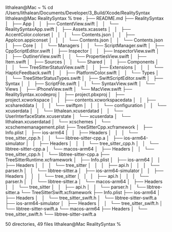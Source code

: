 lithalean@Mac ~ % cd /Users/lithalean/Documents/Developer/3_Build/Xcode/RealitySyntax
lithalean@Mac RealitySyntax % tree
.
├── README.md
├── RealitySyntax
│   ├── App
│   │   ├── ContentView.swift
│   │   └── RealitySyntaxApp.swift
│   ├── Assets.xcassets
│   │   ├── AccentColor.colorset
│   │   │   └── Contents.json
│   │   ├── AppIcon.appiconset
│   │   │   └── Contents.json
│   │   └── Contents.json
│   ├── Core
│   │   └── Managers
│   │       └── ScriptManager.swift
│   ├── CppScriptEditor.swift
│   ├── Inspector
│   │   ├── InspectorView.swift
│   │   ├── OutlinerView.swift
│   │   └── PropertiesView.swift
│   ├── Item.swift
│   ├── Sources
│   │   └── Shared
│   │       ├── Components
│   │       │   └── TreeSitterStatusView.swift
│   │       ├── Extensions
│   │       │   └── HapticFeedback.swift
│   │       ├── PlatformColor.swift
│   │       └── Types
│   │           └── TreeSitterStatusTypes.swift
│   ├── SwiftScriptEditor.swift
│   ├── Syntax
│   │   ├── ScriptFile.swift
│   │   └── SyntaxView.swift
│   └── Views
│       ├── iPhoneView.swift
│       └── MacView.swift
├── RealitySyntax.xcodeproj
│   ├── project.pbxproj
│   ├── project.xcworkspace
│   │   ├── contents.xcworkspacedata
│   │   ├── xcshareddata
│   │   │   └── swiftpm
│   │   │       └── configuration
│   │   └── xcuserdata
│   │       └── lithalean.xcuserdatad
│   │           └── UserInterfaceState.xcuserstate
│   └── xcuserdata
│       └── lithalean.xcuserdatad
│           └── xcschemes
│               └── xcschememanagement.plist
├── TreeSitterCpp.xcframework
│   ├── Info.plist
│   ├── ios-arm64
│   │   ├── Headers
│   │   │   └── tree_sitter_cpp.h
│   │   └── libtree-sitter-cpp.a
│   ├── ios-arm64-simulator
│   │   ├── Headers
│   │   │   └── tree_sitter_cpp.h
│   │   └── libtree-sitter-cpp.a
│   └── macos-arm64
│       ├── Headers
│       │   └── tree_sitter_cpp.h
│       └── libtree-sitter-cpp.a
├── TreeSitterRuntime.xcframework
│   ├── Info.plist
│   ├── ios-arm64
│   │   ├── Headers
│   │   │   └── tree_sitter
│   │   │       ├── api.h
│   │   │       └── parser.h
│   │   └── libtree-sitter.a
│   ├── ios-arm64-simulator
│   │   ├── Headers
│   │   │   └── tree_sitter
│   │   │       ├── api.h
│   │   │       └── parser.h
│   │   └── libtree-sitter.a
│   └── macos-arm64
│       ├── Headers
│       │   └── tree_sitter
│       │       ├── api.h
│       │       └── parser.h
│       └── libtree-sitter.a
└── TreeSitterSwift.xcframework
    ├── Info.plist
    ├── ios-arm64
    │   ├── Headers
    │   │   └── tree_sitter_swift.h
    │   └── libtree-sitter-swift.a
    ├── ios-arm64-simulator
    │   ├── Headers
    │   │   └── tree_sitter_swift.h
    │   └── libtree-sitter-swift.a
    └── macos-arm64
        ├── Headers
        │   └── tree_sitter_swift.h
        └── libtree-sitter-swift.a

50 directories, 49 files
lithalean@Mac RealitySyntax % 
